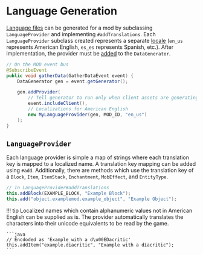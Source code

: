 Language Generation
===================

[Language files][lang] can be generated for a mod by subclassing `LanguageProvider` and implementing `#addTranslations`. Each `LanguageProvider` subclass created represents a separate [locale] (`en_us` represents American English, `es_es` represents Spanish, etc.). After implementation, the provider must be [added][datagen] to the `DataGenerator`.

```java
// On the MOD event bus
@SubscribeEvent
public void gatherData(GatherDataEvent event) {
    DataGenerator gen = event.getGenerator();

    gen.addProvider(
        // Tell generator to run only when client assets are generating
        event.includeClient(),
        // Localizations for American English
        new MyLanguageProvider(gen, MOD_ID, "en_us")
    );
}
```

`LanguageProvider`
------------------

Each language provider is simple a map of strings where each translation key is mapped to a localized name. A translation key mapping can be added using `#add`. Additionally, there are methods which use the translation key of a `Block`, `Item`, `ItemStack`, `Enchantment`, `MobEffect`, and `EntityType`.

```java
// In LanguageProvider#addTranslations
this.addBlock(EXAMPLE_BLOCK, "Example Block");
this.add("object.examplemod.example_object", "Example Object");
```

!!! tip
    Localized names which contain alphanumeric values not in American English can be supplied as is. The provider automatically translates the characters into their unicode equivalents to be read by the game.

    ```java
    // Encdoded as 'Example with a d\u00EDacritic'
    this.addItem("example.diacritic", "Example with a díacritic");
    ```

[lang]: ../../concepts/internationalization.md
[locale]: https://minecraft.fandom.com/wiki/Language#Languages
[datagen]: ../index.md#data-providers
